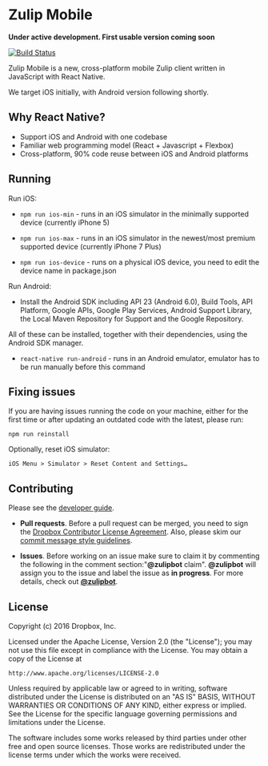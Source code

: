 # Zulip Mobile
**Under active development. First usable version coming soon**

[![Build Status](https://travis-ci.org/zulip/zulip-mobile.svg?branch=master)](https://travis-ci.org/zulip/zulip-mobile)


Zulip Mobile is a new, cross-platform mobile Zulip client written in
JavaScript with React Native.

We target iOS initially, with Android version following shortly.

## Why React Native?

* Support iOS and Android with one codebase
* Familiar web programming model (React + Javascript + Flexbox)
* Cross-platform, 90% code reuse between iOS and Android platforms

## Running

Run iOS:

* `npm run ios-min` - runs in an iOS simulator in the minimally supported device
(currently iPhone 5)

* `npm run ios-max` - runs in an iOS simulator in the newest/most premium
supported device (currently iPhone 7 Plus)

* `npm run ios-device` - runs on a physical iOS device, you need to edit the
device name in package.json

Run Android:

* Install the Android SDK including API 23 (Android 6.0), Build Tools, API Platform, Google APIs, Google Play Services, Android Support Library, the Local Maven Repository for Support and the Google Repository.

All of these can be installed, together with their dependencies, using the Android SDK manager.

* `react-native run-android` - runs in an Android emulator, emulator has to be
run manually before this command

## Fixing issues

If you are having issues running the code on your machine, either for the first time or after updating an outdated code with the latest, please run:

```
npm run reinstall
```

Optionally, reset iOS simulator:

```
iOS Menu > Simulator > Reset Content and Settings…
```

## Contributing

Please see the
[developer guide](https://github.com/zulip/zulip-mobile/tree/master/docs/developer-guide.md).

* **Pull requests**. Before a pull request can be merged, you need to
sign the [Dropbox Contributor License Agreement][cla]. Also,
please skim our [commit message style guidelines][doc-commit-style].

[cla]: https://opensource.dropbox.com/cla/
[doc-commit-style]: http://zulip.readthedocs.io/en/latest/code-style.html#commit-messages

* **Issues**. Before working on an issue make sure to claim it by commenting 
the following in the comment section:"**@zulipbot** claim". **@zulipbot** will 
assign you to the issue and label the issue as **in progress**. For more 
details, check out [**@zulipbot**](https://github.com/zulip/zulipbot).

## License

Copyright (c) 2016 Dropbox, Inc.

Licensed under the Apache License, Version 2.0 (the "License");
you may not use this file except in compliance with the License.
You may obtain a copy of the License at

    http://www.apache.org/licenses/LICENSE-2.0

Unless required by applicable law or agreed to in writing, software
distributed under the License is distributed on an "AS IS" BASIS,
WITHOUT WARRANTIES OR CONDITIONS OF ANY KIND, either express or implied.
See the License for the specific language governing permissions and
limitations under the License.

The software includes some works released by third parties under other
free and open source licenses. Those works are redistributed under the
license terms under which the works were received.
